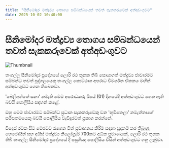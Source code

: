 ```yaml
---
title: "සීනිමෝදර මත්ද්‍රව්‍ය තොගය සම්බන්ධයෙන් තවත් සැකකරුවෙක් අත්අඩංගුවට"
date: 2025-10-02 10:40:00
---
```


# සීනිමෝදර මත්ද්‍රව්‍ය තොගය සම්බන්ධයෙන් තවත් සැකකරුවෙක් අත්අඩංගුවට

![Thumbnail](https://helakuru.sgp1.cdn.digitaloceanspaces.com/esana/images/lib/arrested2[1].jpg)

තංගල්ල සීනිමෝදර ප්‍රදේශයේ ලොරි රථ තුනක තිබී සොයාගත් මත්ද්‍රව්‍ය ජාවාරමට සම්බන්ධ තවත් පුද්ගලයෙකු තංගල්ල කොට්ඨාශ අපරාධ විමර්ශන ඒකකය මඟින් අත්අඩංගුවට ගෙන තිබෙනවා.

'බෙලිඅත්තේ සනා' නමැති මෙම අපරාධකරු ඊයේ (01) දිනයේදී අත්අඩංගුවට ගෙන ඇති බවයි පොලීසිය සඳහන් කළේ.

ඔහු මෙම ජාවාරමට සම්බන්ධ ප්‍රධාන සැකකරුවෙකු වන 'භූමිතෙලා' නමැත්තාගේ සමීපතමයෙකු බවයි පොලීසිය වැඩිදුරටත් ප්‍රකාශ කරන්නේ.

විදෙස් රටක සිට මෙරටට රැගෙන විත් ප්‍රවාහනය කිරීම සඳහා සූදානම් කර තිබුණු හෙරොයින් සහ අයිස් මත්ද්‍රව්‍ය කිලෝග්‍රෑම් 700කට අධික ප්‍රමාණයක්, ලොරි රථ තුනක තිබී තංගල්ල සීනිමෝදර ප්‍රදේශයේ දී පසුගියදා පොලීසිය විසින් අත්අඩංගුවට ගනු ලැබුවා.

